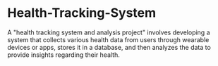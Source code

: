 # Health-Tracking-System
A "health tracking system and analysis project" involves developing a system that collects various health data from users through wearable devices or apps, stores it in a database, and then analyzes the data to provide insights  regarding their health.
